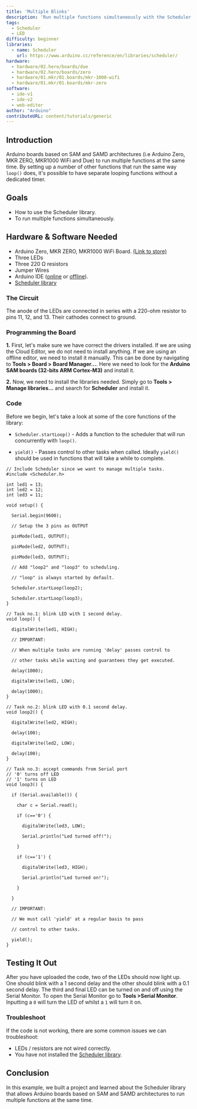 ```yaml
---
title: 'Multiple Blinks'
description: 'Run multiple functions simultaneously with the Scheduler Library.'
tags: 
  - Scheduler
  - LED
difficulty: beginner
libraries:
  - name: Scheduler 
    url: https://www.arduino.cc/reference/en/libraries/scheduler/
hardware:
  - hardware/02.hero/boards/due
  - hardware/02.hero/boards/zero
  - hardware/01.mkr/01.boards/mkr-1000-wifi
  - hardware/01.mkr/01.boards/mkr-zero
software:
  - ide-v1
  - ide-v2
  - web-editor
author: "Arduino"
contributeURL: content/tutorials/generic
---
```



## Introduction

Arduino boards based on SAM and SAMD architectures (i.e Arduino Zero, MKR ZERO, MKR1000 WiFi and Due) to run multiple functions at the same time.  By setting up a number of other functions that run the same way `loop()` does, it's possible to have separate looping functions without a dedicated timer.

## Goals

- How to use the Scheduler library.
- To run multiple functions simultaneously. 

## Hardware & Software Needed

- Arduino Zero, MKR ZERO, MKR1000 WiFi Board. [(Link to store)]()
- Three LEDs
- Three 220 Ω resistors
- Jumper Wires
- Arduino IDE ([online](https://create.arduino.cc/) or [offline](https://www.arduino.cc/en/main/software)).
- [Scheduler library](https://www.arduino.cc/reference/en/libraries/scheduler/)

### The Circuit

The anode of the LEDs are connected in series with a 220-ohm resistor to pins 11, 12, and 13. Their cathodes connect to ground.


### Programming the Board

**1.** First, let's make sure we have correct the drivers installed. If we are using the Cloud Editor, we do not need to install anything. If we are using an offline editor, we need to install it manually. This can be done by navigating to **Tools > Board > Board Manager...**. Here we need to look for the **Arduino SAM boards (32-bits ARM Cortex-M3)** and install it. 

**2.** Now, we need to install the libraries needed. Simply go to **Tools > Manage libraries...** and search for **Scheduler** and install it.




### Code
Before we begin, let's take a look at some of the core functions of the library:

- `Scheduler.startLoop()` - Adds a function to the scheduler that will run concurrently with `loop()`.

- `yield()` - Passes control to other tasks when called. Ideally `yield()` should be used in functions that will take a while to complete.




```arduino
// Include Scheduler since we want to manage multiple tasks.
#include <Scheduler.h>

int led1 = 13;
int led2 = 12;
int led3 = 11;

void setup() {

  Serial.begin(9600);

  // Setup the 3 pins as OUTPUT

  pinMode(led1, OUTPUT);

  pinMode(led2, OUTPUT);

  pinMode(led3, OUTPUT);

  // Add "loop2" and "loop3" to scheduling.

  // "loop" is always started by default.

  Scheduler.startLoop(loop2);

  Scheduler.startLoop(loop3);
}

// Task no.1: blink LED with 1 second delay.
void loop() {

  digitalWrite(led1, HIGH);

  // IMPORTANT:

  // When multiple tasks are running 'delay' passes control to

  // other tasks while waiting and guarantees they get executed.

  delay(1000);

  digitalWrite(led1, LOW);

  delay(1000);
}

// Task no.2: blink LED with 0.1 second delay.
void loop2() {

  digitalWrite(led2, HIGH);

  delay(100);

  digitalWrite(led2, LOW);

  delay(100);
}

// Task no.3: accept commands from Serial port
// '0' turns off LED
// '1' turns on LED
void loop3() {

  if (Serial.available()) {

    char c = Serial.read();

    if (c=='0') {

      digitalWrite(led3, LOW);

      Serial.println("Led turned off!");

    }

    if (c=='1') {

      digitalWrite(led3, HIGH);

      Serial.println("Led turned on!");

    }

  }

  // IMPORTANT:

  // We must call 'yield' at a regular basis to pass

  // control to other tasks.

  yield();
}
```


## Testing It Out
After you have uploaded the code, two of the LEDs should now light up. One should blink with a 1 second delay and the other should blink with a 0.1 second delay. The third and final LED can be turned on and off using the Serial Monitor. To open the Serial Monitor go to **Tools >Serial Monitor**. Inputting a `0` will turn the LED of whilst a `1` will turn it on.

### Troubleshoot
If the code is not working, there are some common issues we can troubleshoot:

- LEDs / resistors are not wired correctly.
- You have not installed the [Scheduler library](https://www.arduino.cc/reference/en/libraries/scheduler/).


## Conclusion
In this example, we built a project and learned about the Scheduler library that allows Arduino boards based on SAM and SAMD architectures to run multiple functions at the same time.